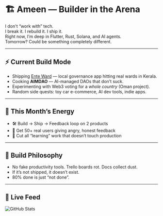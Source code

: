 # 🏗️ Ameen — Builder in the Arena

I don't “work with” tech.  
I break it. I rebuild it. I ship it.  
Right now, I’m deep in Flutter, Rust, Solana, and AI agents.  
Tomorrow? Could be something completely different.

---

## ⚡ Current Build Mode
- Shipping [Ente Ward](https://github.com/...) — local governance app hitting real wards in Kerala.
- Cooking **AIMDAO** — AI-managed DAOs that don’t suck.
- Experimenting with Web3 voting for a *whole country* (Oman project).
- Random side quests: toy car e-commerce, AI dev tools, indie apps.

---

## 📅 This Month’s Energy
- 🛠️ Build → Ship → Feedback loop on 2 products  
- 🎯 Get 50+ real users giving angry, honest feedback  
- 🚀 Cut all “learning” work that doesn’t touch production

---

## 🖤 Build Philosophy
- No fake productivity tools. Trello boards rot. Docs collect dust.  
- If it’s not shipped, it doesn’t exist.  
- 80% done is just “not done”.

---

## 📡 Live Feed
![GitHub Stats](https://github-readme-streak-stats.herokuapp.com/?user=muhd-ameen&theme=dark&hide_border=true)
